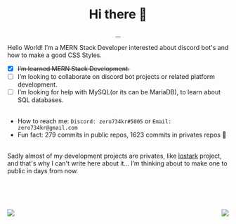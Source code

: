 <h1 align="center">Hi there 👋</h1>
<p align="center">
  <a href="https://sourcerer.io/zero734kr">
    <img src="https://img.shields.io/badge/JavaScript-1902%20commits-f7df1e.svg" alt="">
  </a>
  <a href="https://sourcerer.io/zero734kr">
    <img src="https://img.shields.io/badge/HTML-45%20commits-e34f26.svg" alt="">
  </a>
  <a href="https://sourcerer.io/zero734kr">
    <img src="https://img.shields.io/badge/CSS-305%20commits-blue.svg" alt="">
  </a>
  <a href="https://sourcerer.io/zero734kr">
    <img src="https://img.shields.io/badge/TypeScript-20%20commits-3178C6.svg" alt="">
  </a>
</p>

Hello World! I’m a MERN Stack Developer interested about discord bot's and how to make a good CSS Styles.


- [x] ~~I’m learned MERN Stack Development.~~
- [ ] I’m looking to collaborate on discord bot projects or related platform development.
- [ ] I’m looking for help with MySQL(or its can be MariaDB), to learn about SQL databases.
<br/><br/>
- How to reach me: ``Discord: zero734kr#5005`` or ``Email: zero734kr@gmail.com``
- Fun fact: 279 commits in public repos, 1623 commits in privates repos :thinking: 
<br/>
Sadly almost of my development projects are privates, like <a href="https://github.com/lostarkdiscord">lostark</a> project, and that's why I can't write here about it... I’m thinking about to make one to public in days from now.

<br/><br/><br/>

<a href="https://github.com/zero734kr">
  <img align="left" src="https://github-readme-stats.vercel.app/api?username=zero734kr&show_icons=true&hide_border=true&count_private=true&theme=dracula"/>
  <img align="right" src="https://github-readme-stats.vercel.app/api/top-langs/?username=zero734kr&layout=compact" />
</a>
